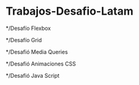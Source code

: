 # Trabajos-Desafio-Latam
*/Desafío Flexbox

*/Desafío Grid

*/Desafió Media Queries

*/Desafió Animaciones CSS

*/Desafió Java Script